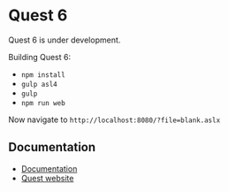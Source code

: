 Quest 6
=======

Quest 6 is under development.

Building Quest 6:
- `npm install`
- `gulp asl4`
- `gulp`
- `npm run web`

Now navigate to `http://localhost:8080/?file=blank.aslx`

Documentation
-------------

* [Documentation](http://docs.textadventures.co.uk/quest)
* [Quest website](http://textadventures.co.uk/quest/)
